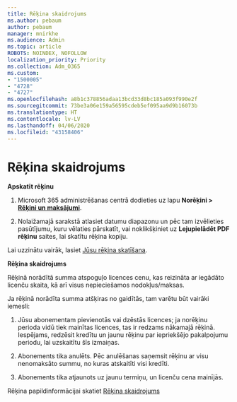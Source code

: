 ```yaml
---
title: Rēķina skaidrojums
ms.author: pebaum
author: pebaum
manager: mnirkhe
ms.audience: Admin
ms.topic: article
ROBOTS: NOINDEX, NOFOLLOW
localization_priority: Priority
ms.collection: Adm_O365
ms.custom:
- "1500005"
- "4728"
- "4727"
ms.openlocfilehash: a8b1c378856adaa13bcd33d8bc185a093f990e2f
ms.sourcegitcommit: 73be3a06e159a56595cdeb5ef095aa9d9b16073b
ms.translationtype: HT
ms.contentlocale: lv-LV
ms.lasthandoff: 04/06/2020
ms.locfileid: "43158406"
---
```

# <a name="understand-your-bill"></a>Rēķina skaidrojums

**Apskatīt rēķinu**

1. Microsoft 365 administrēšanas centrā dodieties uz lapu **Norēķini > [Rēķini un maksājumi](https://go.microsoft.com/fwlink/p/?linkid=848039)**.

2. Nolaižamajā sarakstā atlasiet datumu diapazonu un pēc tam izvēlieties pasūtījumu, kuru vēlaties pārskatīt, vai noklikšķiniet uz **Lejupielādēt PDF rēķinu** saites, lai skatītu rēķina kopiju.

Lai uzzinātu vairāk, lasiet [Jūsu rēķina skatīšana](https://docs.microsoft.com/office365/admin/subscriptions-and-billing/view-your-bill-or-invoice).

**Rēķina skaidrojums**

Rēķinā norādītā summa atspoguļo licences cenu, kas reizināta ar iegādāto licenču skaita, kā arī visus nepieciešamos nodokļus/maksas.

Ja rēķinā norādīta summa atšķiras no gaidītās, tam varētu būt vairāki iemesli:

1. Jūsu abonementam pievienotās vai dzēstās licences; ja norēķinu perioda vidū tiek mainītas licences, tas ir redzams nākamajā rēķinā.  Iespējams, redzēsit kredītu un jaunu rēķinu par iepriekšējo pakalpojumu periodu, lai uzskaitītu šīs izmaiņas.

2. Abonements tika anulēts.  Pēc anulēšanas saņemsit rēķinu ar visu nenomaksāto summu, no kuras atskaitīti visi kredīti.

3. Abonements tika atjaunots uz jaunu termiņu, un licenču cena mainījās.  

Rēķina papildinformācijai skatiet [Rēķina skaidrojums](https://support.office.com/article/Understand-your-invoice-for-Office-365-for-business-0724b428-fb59-4962-8c37-6674166d7507)
